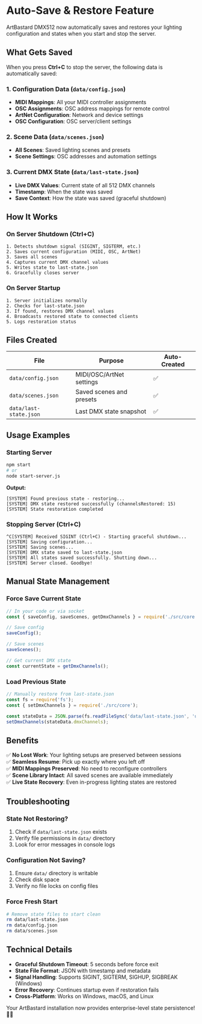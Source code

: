 # Auto-Save & Restore Feature

ArtBastard DMX512 now automatically saves and restores your lighting configuration and states when you start and stop the server.

## What Gets Saved

When you press **Ctrl+C** to stop the server, the following data is automatically saved:

### 1. Configuration Data (`data/config.json`)
- **MIDI Mappings**: All your MIDI controller assignments
- **OSC Assignments**: OSC address mappings for remote control
- **ArtNet Configuration**: Network and device settings
- **OSC Configuration**: OSC server/client settings

### 2. Scene Data (`data/scenes.json`)
- **All Scenes**: Saved lighting scenes and presets
- **Scene Settings**: OSC addresses and automation settings

### 3. Current DMX State (`data/last-state.json`)
- **Live DMX Values**: Current state of all 512 DMX channels
- **Timestamp**: When the state was saved
- **Save Context**: How the state was saved (graceful shutdown)

## How It Works

### On Server Shutdown (Ctrl+C)
```
1. Detects shutdown signal (SIGINT, SIGTERM, etc.)
2. Saves current configuration (MIDI, OSC, ArtNet)
3. Saves all scenes
4. Captures current DMX channel values
5. Writes state to last-state.json
6. Gracefully closes server
```

### On Server Startup
```
1. Server initializes normally
2. Checks for last-state.json
3. If found, restores DMX channel values
4. Broadcasts restored state to connected clients
5. Logs restoration status
```

## Files Created

| File | Purpose | Auto-Created |
|------|---------|--------------|
| `data/config.json` | MIDI/OSC/ArtNet settings | ✅ |
| `data/scenes.json` | Saved scenes and presets | ✅ |
| `data/last-state.json` | Last DMX state snapshot | ✅ |

## Usage Examples

### Starting Server
```bash
npm start
# or
node start-server.js
```

**Output:**
```
[SYSTEM] Found previous state - restoring...
[SYSTEM] DMX state restored successfully (channelsRestored: 15)
[SYSTEM] State restoration completed
```

### Stopping Server (Ctrl+C)
```
^C[SYSTEM] Received SIGINT (Ctrl+C) - Starting graceful shutdown...
[SYSTEM] Saving configuration...
[SYSTEM] Saving scenes...
[SYSTEM] DMX state saved to last-state.json
[SYSTEM] All states saved successfully. Shutting down...
[SYSTEM] Server closed. Goodbye!
```

## Manual State Management

### Force Save Current State
```javascript
// In your code or via socket
const { saveConfig, saveScenes, getDmxChannels } = require('./src/core');

// Save config
saveConfig();

// Save scenes
saveScenes();

// Get current DMX state
const currentState = getDmxChannels();
```

### Load Previous State
```javascript
// Manually restore from last-state.json
const fs = require('fs');
const { setDmxChannels } = require('./src/core');

const stateData = JSON.parse(fs.readFileSync('data/last-state.json', 'utf8'));
setDmxChannels(stateData.dmxChannels);
```

## Benefits

✅ **No Lost Work**: Your lighting setups are preserved between sessions  
✅ **Seamless Resume**: Pick up exactly where you left off  
✅ **MIDI Mappings Preserved**: No need to reconfigure controllers  
✅ **Scene Library Intact**: All saved scenes are available immediately  
✅ **Live State Recovery**: Even in-progress lighting states are restored  

## Troubleshooting

### State Not Restoring?
1. Check if `data/last-state.json` exists
2. Verify file permissions in `data/` directory
3. Look for error messages in console logs

### Configuration Not Saving?
1. Ensure `data/` directory is writable
2. Check disk space
3. Verify no file locks on config files

### Force Fresh Start
```bash
# Remove state files to start clean
rm data/last-state.json
rm data/config.json
rm data/scenes.json
```

## Technical Details

- **Graceful Shutdown Timeout**: 5 seconds before force exit
- **State File Format**: JSON with timestamp and metadata
- **Signal Handling**: Supports SIGINT, SIGTERM, SIGHUP, SIGBREAK (Windows)
- **Error Recovery**: Continues startup even if restoration fails
- **Cross-Platform**: Works on Windows, macOS, and Linux

Your ArtBastard installation now provides enterprise-level state persistence! 🎨✨